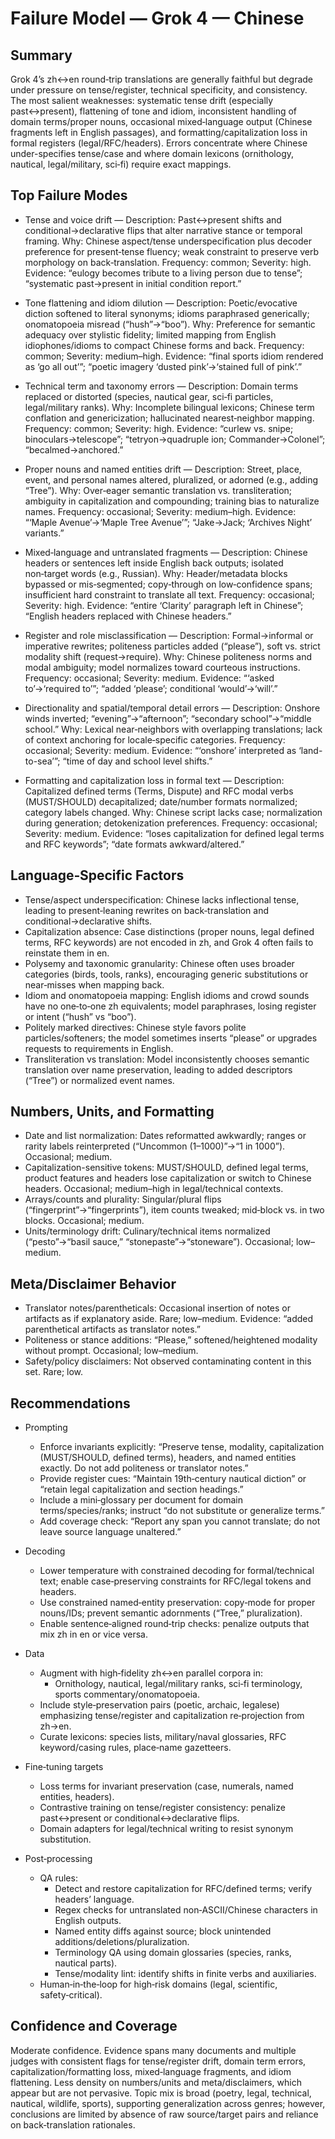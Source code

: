 # Failure Model — Grok 4 — Chinese

## Summary
Grok 4’s zh↔en round‑trip translations are generally faithful but degrade under pressure on tense/register, technical specificity, and consistency. The most salient weaknesses: systematic tense drift (especially past↔present), flattening of tone and idiom, inconsistent handling of domain terms/proper nouns, occasional mixed‑language output (Chinese fragments left in English passages), and formatting/capitalization loss in formal registers (legal/RFC/headers). Errors concentrate where Chinese under-specifies tense/case and where domain lexicons (ornithology, nautical, legal/military, sci‑fi) require exact mappings.

## Top Failure Modes
- Tense and voice drift — Description: Past↔present shifts and conditional→declarative flips that alter narrative stance or temporal framing. Why: Chinese aspect/tense underspecification plus decoder preference for present‑tense fluency; weak constraint to preserve verb morphology on back‑translation. Frequency: common; Severity: high. Evidence: “eulogy becomes tribute to a living person due to tense”; “systematic past→present in initial condition report.”

- Tone flattening and idiom dilution — Description: Poetic/evocative diction softened to literal synonyms; idioms paraphrased generically; onomatopoeia misread (“hush”→“boo”). Why: Preference for semantic adequacy over stylistic fidelity; limited mapping from English idiophones/idioms to compact Chinese forms and back. Frequency: common; Severity: medium–high. Evidence: “final sports idiom rendered as ‘go all out’”; “poetic imagery ‘dusted pink’→‘stained full of pink’.”

- Technical term and taxonomy errors — Description: Domain terms replaced or distorted (species, nautical gear, sci‑fi particles, legal/military ranks). Why: Incomplete bilingual lexicons; Chinese term conflation and genericization; hallucinated nearest‑neighbor mapping. Frequency: common; Severity: high. Evidence: “curlew vs. snipe; binoculars→telescope”; “tetryon→quadruple ion; Commander→Colonel”; “becalmed→anchored.”

- Proper nouns and named entities drift — Description: Street, place, event, and personal names altered, pluralized, or adorned (e.g., adding “Tree”). Why: Over‑eager semantic translation vs. transliteration; ambiguity in capitalization and compounding; training bias to naturalize names. Frequency: occasional; Severity: medium–high. Evidence: “‘Maple Avenue’→‘Maple Tree Avenue’”; “Jake→Jack; ‘Archives Night’ variants.”

- Mixed‑language and untranslated fragments — Description: Chinese headers or sentences left inside English back outputs; isolated non‑target words (e.g., Russian). Why: Header/metadata blocks bypassed or mis‑segmented; copy‑through on low‑confidence spans; insufficient hard constraint to translate all text. Frequency: occasional; Severity: high. Evidence: “entire ‘Clarity’ paragraph left in Chinese”; “English headers replaced with Chinese headers.”

- Register and role misclassification — Description: Formal→informal or imperative rewrites; politeness particles added (“please”), soft vs. strict modality shift (request→require). Why: Chinese politeness norms and modal ambiguity; model normalizes toward courteous instructions. Frequency: occasional; Severity: medium. Evidence: “‘asked to’→‘required to’”; “added ‘please’; conditional ‘would’→‘will’.”

- Directionality and spatial/temporal detail errors — Description: Onshore winds inverted; “evening”→“afternoon”; “secondary school”→“middle school.” Why: Lexical near‑neighbors with overlapping translations; lack of context anchoring for locale‑specific categories. Frequency: occasional; Severity: medium. Evidence: “‘onshore’ interpreted as ‘land-to-sea’”; “time of day and school level shifts.”

- Formatting and capitalization loss in formal text — Description: Capitalized defined terms (Terms, Dispute) and RFC modal verbs (MUST/SHOULD) decapitalized; date/number formats normalized; category labels changed. Why: Chinese script lacks case; normalization during generation; detokenization preferences. Frequency: occasional; Severity: medium. Evidence: “loses capitalization for defined legal terms and RFC keywords”; “date formats awkward/altered.”

## Language‑Specific Factors
- Tense/aspect underspecification: Chinese lacks inflectional tense, leading to present‑leaning rewrites on back‑translation and conditional→declarative shifts.
- Capitalization absence: Case distinctions (proper nouns, legal defined terms, RFC keywords) are not encoded in zh, and Grok 4 often fails to reinstate them in en.
- Polysemy and taxonomic granularity: Chinese often uses broader categories (birds, tools, ranks), encouraging generic substitutions or near‑misses when mapping back.
- Idiom and onomatopoeia mapping: English idioms and crowd sounds have no one‑to‑one zh equivalents; model paraphrases, losing register or intent (“hush” vs “boo”).
- Politely marked directives: Chinese style favors polite particles/softeners; the model sometimes inserts “please” or upgrades requests to requirements in English.
- Transliteration vs translation: Model inconsistently chooses semantic translation over name preservation, leading to added descriptors (“Tree”) or normalized event names.

## Numbers, Units, and Formatting
- Date and list normalization: Dates reformatted awkwardly; ranges or rarity labels reinterpreted (“Uncommon (1–1000)”→“1 in 1000”). Occasional; medium.
- Capitalization-sensitive tokens: MUST/SHOULD, defined legal terms, product features and headers lose capitalization or switch to Chinese headers. Occasional; medium–high in legal/technical contexts.
- Arrays/counts and plurality: Singular/plural flips (“fingerprint”→“fingerprints”), item counts tweaked; mid‑block vs. in two blocks. Occasional; medium.
- Units/terminology drift: Culinary/technical items normalized (“pesto”→“basil sauce,” “stonepaste”→“stoneware”). Occasional; low–medium.

## Meta/Disclaimer Behavior
- Translator notes/parentheticals: Occasional insertion of notes or artifacts as if explanatory aside. Rare; low–medium. Evidence: “added parenthetical artifacts as translator notes.”
- Politeness or stance additions: “Please,” softened/heightened modality without prompt. Occasional; low–medium.
- Safety/policy disclaimers: Not observed contaminating content in this set. Rare; low.

## Recommendations
- Prompting
  - Enforce invariants explicitly: “Preserve tense, modality, capitalization (MUST/SHOULD, defined terms), headers, and named entities exactly. Do not add politeness or translator notes.”
  - Provide register cues: “Maintain 19th‑century nautical diction” or “retain legal capitalization and section headings.”
  - Include a mini‑glossary per document for domain terms/species/ranks; instruct “do not substitute or generalize terms.”
  - Add coverage check: “Report any span you cannot translate; do not leave source language unaltered.”

- Decoding
  - Lower temperature with constrained decoding for formal/technical text; enable case‑preserving constraints for RFC/legal tokens and headers.
  - Use constrained named‑entity preservation: copy‑mode for proper nouns/IDs; prevent semantic adornments (“Tree,” pluralization).
  - Enable sentence‑aligned round‑trip checks: penalize outputs that mix zh in en or vice versa.

- Data
  - Augment with high‑fidelity zh↔en parallel corpora in:
    - Ornithology, nautical, legal/military ranks, sci‑fi terminology, sports commentary/onomatopoeia.
  - Include style‑preservation pairs (poetic, archaic, legalese) emphasizing tense/register and capitalization re‑projection from zh→en.
  - Curate lexicons: species lists, military/naval glossaries, RFC keyword/casing rules, place‑name gazetteers.

- Fine‑tuning targets
  - Loss terms for invariant preservation (case, numerals, named entities, headers).
  - Contrastive training on tense/register consistency: penalize past↔present or conditional↔declarative flips.
  - Domain adapters for legal/technical writing to resist synonym substitution.

- Post‑processing
  - QA rules:
    - Detect and restore capitalization for RFC/defined terms; verify headers’ language.
    - Regex checks for untranslated non‑ASCII/Chinese characters in English outputs.
    - Named entity diffs against source; block unintended additions/deletions/pluralization.
    - Terminology QA using domain glossaries (species, ranks, nautical parts).
    - Tense/modality lint: identify shifts in finite verbs and auxiliaries.
  - Human‑in‑the‑loop for high‑risk domains (legal, scientific, safety‑critical).

## Confidence and Coverage
Moderate confidence. Evidence spans many documents and multiple judges with consistent flags for tense/register drift, domain term errors, capitalization/formatting loss, mixed‑language fragments, and idiom flattening. Less density on numbers/units and meta/disclaimers, which appear but are not pervasive. Topic mix is broad (poetry, legal, technical, nautical, wildlife, sports), supporting generalization across genres; however, conclusions are limited by absence of raw source/target pairs and reliance on back‑translation rationales.